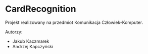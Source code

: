 # CardRecognition

Projekt realizowany na przedmiot Komunikacja Człowiek-Komputer.

Autorzy:
* Jakub Kaczmarek
* Andrzej Kapczyński
